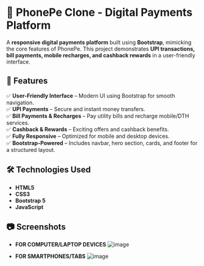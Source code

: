 
# 📱 PhonePe Clone - Digital Payments Platform

A **responsive digital payments platform** built using **Bootstrap**, mimicking the core features of PhonePe. This project demonstrates **UPI transactions, bill payments, mobile recharges, and cashback rewards** in a user-friendly interface.

## 🚀 Features

✅ **User-Friendly Interface** – Modern UI using Bootstrap for smooth navigation.  
✅ **UPI Payments** – Secure and instant money transfers.  
✅ **Bill Payments & Recharges** – Pay utility bills and recharge mobile/DTH services.  
✅ **Cashback & Rewards** – Exciting offers and cashback benefits.  
✅ **Fully Responsive** – Optimized for mobile and desktop devices.  
✅ **Bootstrap-Powered** – Includes navbar, hero section, cards, and footer for a structured layout.  

## 🛠️ Technologies Used

- **HTML5**
- **CSS3**
- **Bootstrap 5**
- **JavaScript**

## 📷 Screenshots
 - **FOR COMPUTER/LAPTOP DEVICES**
![image](https://github.com/user-attachments/assets/83d1b535-f3fa-4b0b-9f4d-414f23820769)

- **FOR SMARTPHONES/TABS**
![image](https://github.com/user-attachments/assets/314be729-7724-4a06-aec9-30085f8713e5)


